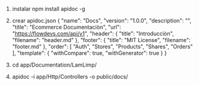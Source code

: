 1. instalar npm install apidoc -g
2. crear apidoc.json
{
    "name": "Docs",
    "version": "1.0.0",
    "description": "",
    "title": "Ecommerce Documentaciòn",
    "url": "https://flowdevs.com/api/v1",
    "header": {
        "title": "Introducciòn",
        "filename": "header.md"
    },
    "footer": {
        "title": "MIT License",
        "filename": "footer.md"
    },
    "order": [
        "Auth",
        "Stores",
        "Products",
        "Shares",
        "Orders"
    ],
    "template": {
        "withCompare": true,
        "withGenerator": true
    }
}

3. cd app/Documentation/LamLimp/
4. apidoc -i app/Http/Controllers -o public/docs/
